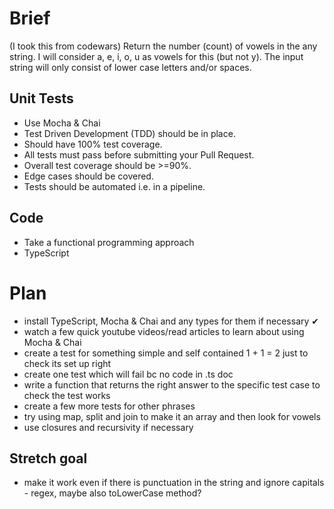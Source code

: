 # Brief
(I took this from codewars)
Return the number (count) of vowels in the any string.
I will consider a, e, i, o, u as vowels for this (but not y).
The input string will only consist of lower case letters and/or spaces.

## Unit Tests
- Use Mocha & Chai
- Test Driven Development (TDD) should be in place.
- Should have 100% test coverage.
- All tests must pass before submitting your Pull Request.
- Overall test coverage should be >=90%.
- Edge cases should be covered.
- Tests should be automated i.e. in a pipeline.

## Code
- Take a functional programming approach
- TypeScript

# Plan
- install TypeScript, Mocha & Chai and any types for them if necessary ✔
- watch a few quick youtube videos/read articles to learn about using Mocha & Chai
- create a test for something simple and self contained 1 + 1 = 2 just to check its set up right
- create one test which will fail bc no code in .ts doc
- write a function that returns the right answer to the specific test case to check the test works
- create a few more tests for other phrases
- try using map, split and join to make it an array and then look for vowels
- use closures and recursivity if necessary

## Stretch goal
- make it work even if there is punctuation in the string and ignore capitals - regex, maybe also toLowerCase method?